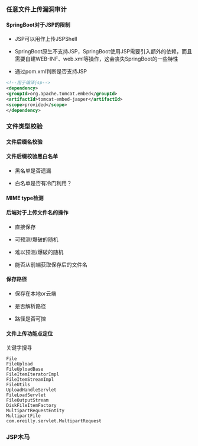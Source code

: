 ### 任意文件上传漏洞审计

#### SpringBoot对于JSP的限制

* JSP可以用作上传JSPShell

* SpringBoot原生不支持JSP，SpringBoot使用JSP需要引入额外的依赖，而且需要自建WEB-INF、web.xml等操作，这会丧失SpringBoot的一些特性

* 通过pom.xml判断是否支持JSP

```xml
<!--用于编译jsp-->
<dependency>
<groupId>org.apache.tomcat.embed</groupId>
<artifactId>tomcat-embed-jasper</artifactId>
<scope>provided</scope>
</dependency>
```

### 文件类型校验

#### 文件后缀名校验

#### 文件后缀校验黑白名单

* 黑名单是否遗漏

* 白名单是否有冷门利用？

#### MIME type检测

#### 后端对于上传文件名的操作

* 直接保存

* 可预测/爆破的随机

* 难以预测/爆破的随机

* 能否从前端获取保存后的文件名

#### 保存路径

* 保存在本地or云端

* 是否解析路径

* 路径是否可控

#### 文件上传功能点定位

关键字搜寻

```textile
File
FileUpload
FileUploadBase
FileItemIteratorImpl
FileItemStreamImpl
FileUtils
UploadHandleServlet
FileLoadServlet
FileOutputStream
DiskFileItemFactory
MultipartRequestEntity
MultipartFile
com.oreilly.servlet.MultipartRequest
```

### JSP木马
